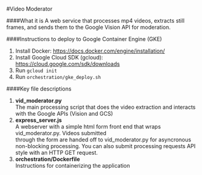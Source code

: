 #Video Moderator

####What it is
A web service that processes mp4 videos, extracts still frames, and sends them to the Google Vision API
for moderation.

####Instructions to deploy to Google Container Engine (GKE)
1. Install Docker: https://docs.docker.com/engine/installation/
2. Install Google Cloud SDK (gcloud): https://cloud.google.com/sdk/downloads
3. Run `gcloud init`
4. Run `orchestration/gke_deploy.sh`

####Key file descriptions
1. **vid_moderator.py**  
The main processing script that does the video extraction and interacts with the Google APIs (Vision and GCS)
2. **express_server.js**   
A webserver with a simple html form front end that wraps vid_moderator.py. Videos submitted  
through the form are handed off to vid_moderator.py for asyncronous non-blocking processing. You can also
submit processing requests API style with an HTTP GET request.
3. **orchestration/Dockerfile**   
Instructions for containerizing the application